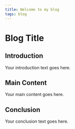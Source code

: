 ```yaml
---
title: Welcome to my blog
tags: blog
---
```


# Blog Title

## Introduction

Your introduction text goes here.

## Main Content

Your main content goes here.

## Conclusion

Your conclusion text goes here.